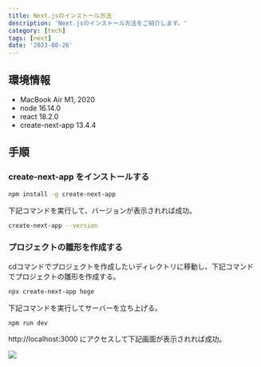 ```yaml
---
title: Next.jsのインストール方法
description: 'Next.jsのインストール方法をご紹介します。'
category: [tech]
tags: [next]
date: '2023-08-26'
---
```


## 環境情報

- MacBook Air M1, 2020
- node 16.14.0
- react 18.2.0
- create-next-app 13.4.4

## 手順

### create-next-app をインストールする

```bash
npm install -g create-next-app
```

下記コマンドを実行して、バージョンが表示されれば成功。

```bash
create-next-app --version
```

### プロジェクトの雛形を作成する

cdコマンドでプロジェクトを作成したいディレクトリに移動し、下記コマンドでプロジェクトの雛形を作成する。

```bash
npx create-next-app hoge
```

下記コマンドを実行してサーバーを立ち上げる。

```bash
npm run dev
```

http://localhost:3000 にアクセスして下記画面が表示されれば成功。

![](/images/articles/next-setup/01.png)

